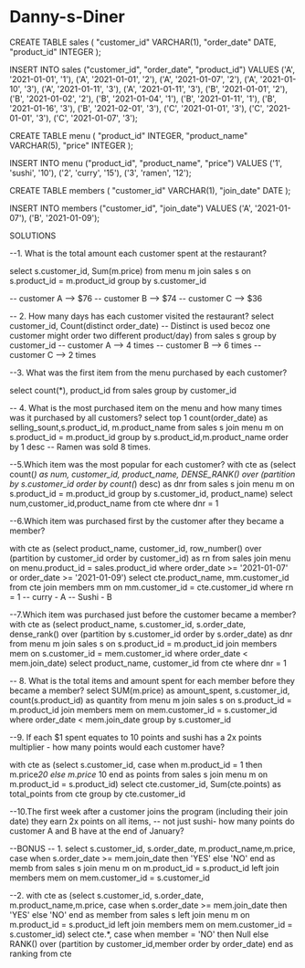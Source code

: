# Danny-s-Diner
CREATE TABLE sales (
  "customer_id" VARCHAR(1),
  "order_date" DATE,
  "product_id" INTEGER
);

INSERT INTO sales
  ("customer_id", "order_date", "product_id")
VALUES
  ('A', '2021-01-01', '1'),
  ('A', '2021-01-01', '2'),
  ('A', '2021-01-07', '2'),
  ('A', '2021-01-10', '3'),
  ('A', '2021-01-11', '3'),
  ('A', '2021-01-11', '3'),
  ('B', '2021-01-01', '2'),
  ('B', '2021-01-02', '2'),
  ('B', '2021-01-04', '1'),
  ('B', '2021-01-11', '1'),
  ('B', '2021-01-16', '3'),
  ('B', '2021-02-01', '3'),
  ('C', '2021-01-01', '3'),
  ('C', '2021-01-01', '3'),
  ('C', '2021-01-07', '3');
 

CREATE TABLE menu (
  "product_id" INTEGER,
  "product_name" VARCHAR(5),
  "price" INTEGER
);

INSERT INTO menu
  ("product_id", "product_name", "price")
VALUES
  ('1', 'sushi', '10'),
  ('2', 'curry', '15'),
  ('3', 'ramen', '12');
  

CREATE TABLE members (
  "customer_id" VARCHAR(1),
  "join_date" DATE
);

INSERT INTO members
  ("customer_id", "join_date")
VALUES
  ('A', '2021-01-07'),
  ('B', '2021-01-09');
  
SOLUTIONS
  
--1. What is the total amount each customer spent at the restaurant?
 
  select s.customer_id, Sum(m.price)
  from menu m
  join sales s
  on s.product_id = m.product_id
  group by s.customer_id

-- customer A --> $76
-- customer B --> $74
-- customer C --> $36

  -- 2. How many days has each customer visited the restaurant?
  select customer_id, Count(distinct order_date) -- Distinct is used becoz one customer might order two different product/day)
  from sales s
  group by customer_id
-- customer A --> 4 times
-- customer B --> 6 times
-- customer C --> 2 times

  --3. What was the first item from the menu purchased by each customer?
 
  select count(*), product_id
  from sales
  group by customer_id
 
 -- 4. What is the most purchased item on the menu and how many times was it purchased by all customers?
  select top 1 count(order_date) as selling_sount,s.product_id, m.product_name
  from sales s
  join menu m
  on s.product_id = m.product_id
  group by s.product_id,m.product_name
  order by 1 desc
 -- Ramen was sold 8 times.

 --5.Which item was the most popular for each customer?
 with cte as
(select count(*) as num, customer_id, product_name,
DENSE_RANK() over (partition by s.customer_id order by count(*) desc) as dnr
from sales s
join menu m
on s.product_id = m.product_id
group by s.customer_id, product_name)
select num,customer_id,product_name
from cte 
where dnr = 1


--6.Which item was purchased first by the customer after they became a member?

with cte as
(select product_name, customer_id,
row_number() over (partition by customer_id order by customer_id) as rn
from sales
join menu 
on menu.product_id =	sales.product_id
where order_date >= '2021-01-07'
or order_date >= '2021-01-09')
select cte.product_name, mm.customer_id
from cte
join members mm
on mm.customer_id = cte.customer_id
where rn = 1
-- curry - A 
-- Sushi - B

--7.Which item was purchased just before the customer became a member?
with cte as
(select product_name, s.customer_id, s.order_date,
dense_rank() over (partition by s.customer_id order by s.order_date) as dnr
from menu m
join sales s
on s.product_id = m.product_id
join members mem
on s.customer_id = mem.customer_id
where order_date < mem.join_date)
select product_name, customer_id
from cte
where dnr = 1

-- 8. What is the total items and amount spent for each member before they became a member?
select SUM(m.price) as amount_spent, s.customer_id, count(s.product_id) as quantity
from menu m
join sales s
on s.product_id = m.product_id
join members mem
on mem.customer_id = s.customer_id
where order_date < mem.join_date
group by s.customer_id

--9. If each $1 spent equates to 10 points and sushi has a 2x points multiplier - how many points would each customer have?

with cte as
(select s.customer_id, 
case when m.product_id = 1 then m.price*20 else m.price* 10 end as points 
from sales s
join menu m
on m.product_id = s.product_id)
select cte.customer_id, Sum(cte.points) as total_points
from cte
group by cte.customer_id

--10.The first week after a customer joins the program (including their join date) they earn 2x points on all items, 
-- not just sushi- how many points do customer A and B have at the end of January?


--BONUS
-- 1.
select s.customer_id, s.order_date, m.product_name,m.price,
case when s.order_date >= mem.join_date then 'YES'
else 'NO' end as memb
from sales s
join menu m
on m.product_id = s.product_id
left join members mem
on mem.customer_id = s.customer_id

--2.
with cte as
(select s.customer_id, s.order_date, m.product_name,m.price,
case when s.order_date >= mem.join_date then 'YES'
else 'NO' end as member
from sales s
left join menu m
on m.product_id = s.product_id
left join members mem
on mem.customer_id = s.customer_id)
select cte.*,
case when member = 'NO' then Null
else RANK() over (partition by customer_id,member
                 order by order_date) end as ranking
from cte 
